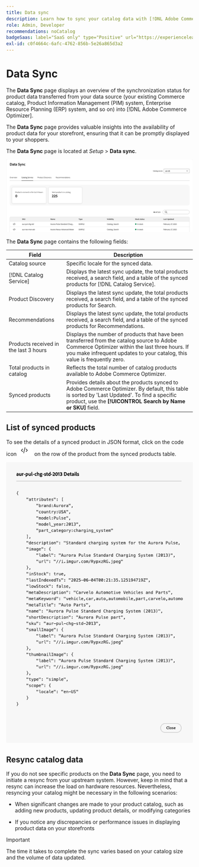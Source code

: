 ```yaml
---
title: Data sync
description: Learn how to sync your catalog data with [!DNL Adobe Commerce Optimizer].
role: Admin, Developer
recommendations: noCatalog
badgeSaas: label="SaaS only" type="Positive" url="https://experienceleague.adobe.com/en/docs/commerce/user-guides/product-solutions" tooltip="Applies to Adobe Commerce as a Cloud Service and Adobe Commerce Optimizer projects only (Adobe-managed SaaS infrastructure)."
exl-id: c0f4664c-6afc-4762-856b-5e26a865d3a2
---
```

# Data Sync

The **Data Sync** page displays an overview of the synchronization status for product data transferred from your data source (your existing Commerce catalog, Product Information Management (PIM) system, Enterprise Resource Planning (ERP) system, and so on) into [!DNL Adobe Commerce Optimizer].

The **Data Sync** page provides valuable insights into the availability of product data for your storefront, ensuring that it can be promptly displayed to your shoppers.

The **Data Sync** page is located at *Setup* > **Data sync**.

![Data Sync](../assets/data-sync.png)

The **Data Sync** page contains the following fields:

|Field|Description|
|--- |--- |
| Catalog source | Specific locale for the synced data.|
|[!DNL Catalog Service]|Displays the latest sync update, the total products received, a search field, and a table of the synced products for [!DNL Catalog Service].|
|Product Discovery|Displays the latest sync update, the total products received, a search field, and a table of the synced products for Search.|
|Recommendations|Displays the latest sync update, the total products received, a search field, and a table of the synced products for Recommendations.|
|Products received in the last 3 hours|Displays the number of products that have been transferred from the catalog source to Adobe Commerce Optimizer within the last three hours. If you make infrequent updates to your catalog, this value is frequently zero.|
|Total products in catalog|Reflects the total number of catalog products available to Adobe Commerce Optimizer.|
|Synced products|Provides details about the products synced to Adobe Commerce Optimizer. By default, this table is sorted by 'Last Updated'. To find a specific product, use the **[!UICONTROL Search by Name or SKU]** field.|

## List of synced products

To see the details of a synced product in JSON format, click on the code icon ![Code link](../assets/data-sync-details.png) on the row of the product from the synced products table.

![Syncd Product Details](../assets/synced-products.png)

## Resync catalog data

If you do not see specific products on the **Data Sync** page, you need to initiate a resync from your upstream system. However, keep in mind that a resync can increase the load on hardware resources. Nevertheless, resyncing your catalog might be necessary in the following scenarios:

- When significant changes are made to your product catalog, such as adding new products, updating product details, or modifying categories

- If you notice any discrepancies or performance issues in displaying product data on your storefronts

>[!IMPORTANT]
>
>The time it takes to complete the sync varies based on your catalog size and the volume of data updated.
